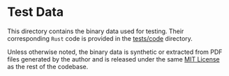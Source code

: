 # Test Data

This directory contains the binary data used for testing. Their corresponding <code>Rust</code> code is provided in the [tests/code](../code) directory.

Unless otherwise noted, the binary data is synthetic or extracted from PDF files generated by the author and is released under the same [MIT License](../../LICENSE.txt) as the rest of the codebase.
